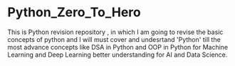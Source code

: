 # Python_Zero_To_Hero
This is Python revision repository , in which I am going to revise the basic concepts of python and I will must cover and undesrtand 'Python' till the most advance concepts like DSA in Python and OOP in Python for Machine Learning and Deep Learning better understanding for AI and Data Science. 
